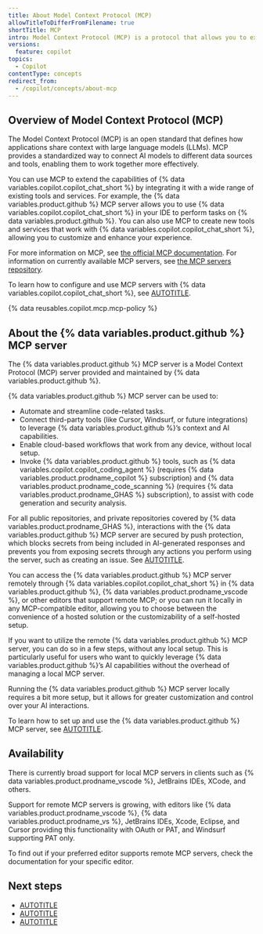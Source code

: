 ```yaml
---
title: About Model Context Protocol (MCP)
allowTitleToDifferFromFilename: true
shortTitle: MCP
intro: Model Context Protocol (MCP) is a protocol that allows you to extend the capabilities of {% data variables.product.prodname_copilot %} by integrating it with other systems.
versions:
  feature: copilot
topics:
  - Copilot
contentType: concepts
redirect_from:
  - /copilot/concepts/about-mcp
---
```


## Overview of Model Context Protocol (MCP)

The Model Context Protocol (MCP) is an open standard that defines how applications share context with large language models (LLMs). MCP provides a standardized way to connect AI models to different data sources and tools, enabling them to work together more effectively.

You can use MCP to extend the capabilities of {% data variables.copilot.copilot_chat_short %} by integrating it with a wide range of existing tools and services. For example, the {% data variables.product.github %} MCP server allows you to use {% data variables.copilot.copilot_chat_short %} in your IDE to perform tasks on {% data variables.product.github %}. You can also use MCP to create new tools and services that work with {% data variables.copilot.copilot_chat_short %}, allowing you to customize and enhance your experience.

For more information on MCP, see [the official MCP documentation](https://modelcontextprotocol.io/introduction). For information on currently available MCP servers, see [the MCP servers repository](https://github.com/modelcontextprotocol/servers/tree/main).

To learn how to configure and use MCP servers with {% data variables.copilot.copilot_chat_short %}, see [AUTOTITLE](/copilot/how-tos/context/model-context-protocol/extending-copilot-chat-with-mcp).

{% data reusables.copilot.mcp.mcp-policy %}

## About the {% data variables.product.github %} MCP server

The {% data variables.product.github %} MCP server is a Model Context Protocol (MCP) server provided and maintained by {% data variables.product.github %}.

{% data variables.product.github %} MCP server can be used to:

* Automate and streamline code-related tasks.
* Connect third-party tools (like Cursor, Windsurf, or future integrations) to leverage {% data variables.product.github %}’s context and AI capabilities.
* Enable cloud-based workflows that work from any device, without local setup.
* Invoke {% data variables.product.github %} tools, such as {% data variables.copilot.copilot_coding_agent %} (requires {% data variables.product.prodname_copilot %} subscription) and {% data variables.product.prodname_code_scanning %} (requires {% data variables.product.prodname_GHAS %} subscription), to assist with code generation and security analysis.

For all public repositories, and private repositories covered by {% data variables.product.prodname_GHAS %}, interactions with the {% data variables.product.github %} MCP server are secured by push protection, which blocks secrets from being included in AI-generated responses and prevents you from exposing secrets through any actions you perform using the server, such as creating an issue. See [AUTOTITLE](/code-security/secret-scanning/working-with-secret-scanning-and-push-protection/working-with-push-protection-and-the-github-mcp-server).

You can access the {% data variables.product.github %} MCP server remotely through {% data variables.copilot.copilot_chat_short %} in {% data variables.product.github %}, {% data variables.product.prodname_vscode %}, or other editors that support remote MCP; or you can run it locally in any MCP-compatible editor, allowing you to choose between the convenience of a hosted solution or the customizability of a self-hosted setup.

If you want to utilize the remote {% data variables.product.github %} MCP server, you can do so in a few steps, without any local setup. This is particularly useful for users who want to quickly leverage {% data variables.product.github %}’s AI capabilities without the overhead of managing a local MCP server.

Running the {% data variables.product.github %} MCP server locally requires a bit more setup, but it allows for greater customization and control over your AI interactions.

To learn how to set up and use the {% data variables.product.github %} MCP server, see [AUTOTITLE](/copilot/how-tos/context/model-context-protocol/using-the-github-mcp-server).

## Availability

There is currently broad support for local MCP servers in clients such as {% data variables.product.prodname_vscode %}, JetBrains IDEs, XCode, and others.

Support for remote MCP servers is growing, with editors like {% data variables.product.prodname_vscode %}, {% data variables.product.prodname_vs %}, JetBrains IDEs, Xcode, Eclipse, and Cursor providing this functionality with OAuth or PAT, and Windsurf supporting PAT only.

To find out if your preferred editor supports remote MCP servers, check the documentation for your specific editor.

## Next steps

* [AUTOTITLE](/copilot/how-tos/context/model-context-protocol/extending-copilot-chat-with-mcp)
* [AUTOTITLE](/copilot/how-tos/context/model-context-protocol/using-the-github-mcp-server)
* [AUTOTITLE](/copilot/tutorials/enhancing-copilot-agent-mode-with-mcp)
